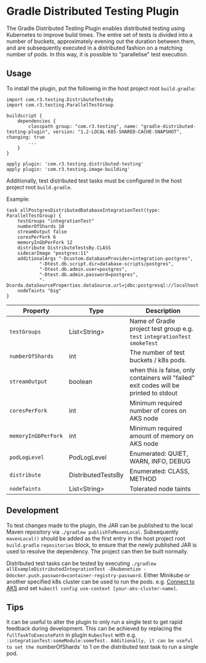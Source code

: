 # Gradle Distributed Testing Plugin

The Gradle Distributed Testing Plugin enables distributed testing using Kubernetes to improve build times. The entire set of tests is divided into a number of buckets, approximately evening out the duration between them, and are subsequently executed in a distributed fashion on a matching number of pods. In this way, it is possible to "parallelise" test execution.

## Usage
To install the plugin, put the following in the host project root `build.gradle`:
```
import com.r3.testing.DistributeTestsBy
import com.r3.testing.ParallelTestGroup

buildscript {
	dependencies {
		classpath group: "com.r3.testing", name: "gradle-distributed-testing-plugin", version: "1.2-LOCAL-K8S-SHARED-CACHE-SNAPSHOT", changing: true
        ...
	}
}

apply plugin: 'com.r3.testing.distributed-testing'
apply plugin: 'com.r3.testing.image-building'

```

Additionally, test distributed test tasks must be configured in the host project root `build.gradle`.

Example:

```
task allPostgresDistributedDatabaseIntegrationTest(type: ParallelTestGroup) {
    testGroups "integrationTest"
    numberOfShards 10
    streamOutput false
    coresPerFork 6
    memoryInGbPerFork 12
    distribute DistributeTestsBy.CLASS
    sidecarImage "postgres:11"
    additionalArgs "-Dcustom.databaseProvider=integration-postgres",
            "-Dtest.db.script.dir=database-scripts/postgres",
            "-Dtest.db.admin.user=postgres",
            "-Dtest.db.admin.password=postgres",
            "-Dcorda.dataSourceProperties.dataSource.url=jdbc:postgresql://localhost:5432/postgres"
    nodeTaints "big"
}
```

| Property           | Type         | Description                                 |
|--------------------|--------------|---------------------------------------------|
| `testGroups`       | List\<String> | Name of Gradle project test group e.g. `test` `integrationTest` `smokeTest` |
| `numberOfShards`   | int          | The number of test buckets / k8s pods.      |
| `streamOutput`	 | boolean		| when this is false, only containers will "failed" exit codes will be printed to stdout |
| `coresPerFork`	 | int 			| Minimum required number of cores on AKS node |
| `memoryInGbPerFork`		 | int 			| Minimum required amount of memory on AKS node |
| `podLogLevel` | PodLogLevel | Enumerated: QUIET, WARN, INFO, DEBUG |
| `distribute` | DistributedTestsBy | Enumerated: CLASS, METHOD |
| `nodeTaints` | List\<String> | Tolerated node taints | 

## Development

To test changes made to the plugin, the JAR can be published to the local Maven repository via `./gradlew publishToMavenLocal`. Subsequently `mavenLocal()` should be added as the first entry in the host project root `build.gradle` `repositories` block, to ensure that the newly published JAR is used to resolve the dependency. The project can then be built normally.

Distributed test tasks can be tested by executing `./gradlew allExampleDistributedIntegrationTest -Dkubenetize -Ddocker.push.password=container-registry-password`. Either Minikube or another specified k8s cluster can be used to run the pods. e.g. [Connect to AKS](https://docs.microsoft.com/en-us/azure/aks/kubernetes-walkthrough#connect-to-the-cluster) and set `kubectl config use-context [your-aks-cluster-name]`.

## Tips
It can be useful to alter the plugin to only run a single test to get rapid feedback during development. This can be achieved by replacing the `fullTaskToExecutePath` in plugin `KubesTest` with e.g. `:integrationTest:someModule:someTest.
Additionally, it can be useful to set the `numberOfShards` to 1 on the distributed test task to run a single pod.